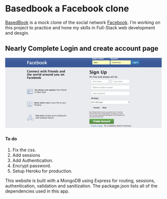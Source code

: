 # Basedbook a Facebook clone
[BasedBook](https://basedbook.herokuapp.com) is a mock clone of the social network
[Facebook](https://www.facebook.com). I'm working on this project to practice and hone my skills in Full-Stack web development and desgin.

## Nearly Complete Login and create account page
![Facebook Clone](/public/images/FacebookClone.png)

#### To do
1. Fix the css.
2. Add sessions
3. Add Authentication.
4. Encrypt password.
5. Setup Heroku for production.

This website is built with a MongoDB using Express for routing, sessions, authentication, validation and sanitization. The package.json lists all of the dependencies used in this app.